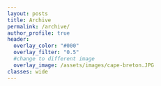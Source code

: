 ```yaml
---
layout: posts
title: Archive
permalink: /archive/
author_profile: true
header:
  overlay_color: "#000"
  overlay_filter: "0.5"
  #change to different image
  overlay_image: /assets/images/cape-breton.JPG
classes: wide
---
```

